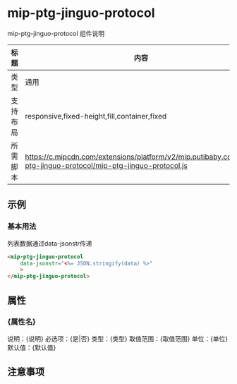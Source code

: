 # mip-ptg-jinguo-protocol

mip-ptg-jinguo-protocol 组件说明

标题|内容
----|----
类型|通用
支持布局|responsive,fixed-height,fill,container,fixed
所需脚本|https://c.mipcdn.com/extensions/platform/v2/mip.putibaby.com/mip-ptg-jinguo-protocol/mip-ptg-jinguo-protocol.js

## 示例
### 基本用法

列表数据通过data-jsonstr传递

```html
<mip-ptg-jinguo-protocol
    data-jsonstr="<%= JSON.stringify(data) %>"
    >
</mip-ptg-jinguo-protocol>   
```

## 属性

### {属性名}

说明：{说明}
必选项：{是|否}
类型：{类型}
取值范围：{取值范围}
单位：{单位}
默认值：{默认值}

## 注意事项
